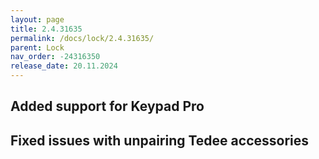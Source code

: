 ```yaml
---
layout: page
title: 2.4.31635
permalink: /docs/lock/2.4.31635/
parent: Lock
nav_order: -24316350
release_date: 20.11.2024
---
```


## Added support for Keypad Pro
## Fixed issues with unpairing Tedee accessories

